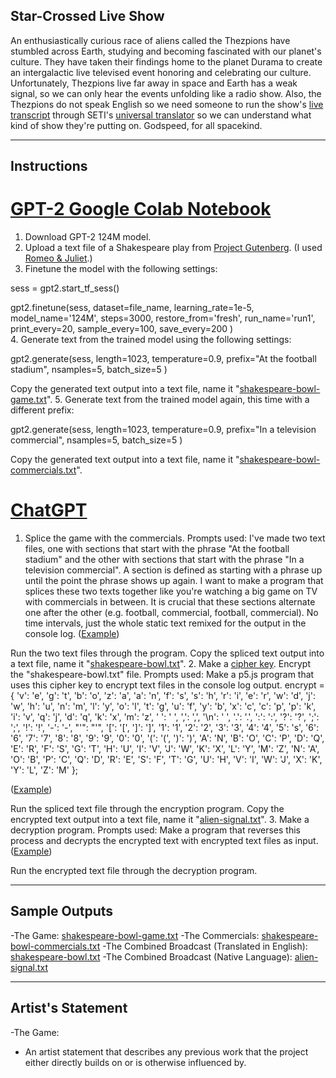 ## Star-Crossed Live Show

An enthusiastically curious race of aliens called the Thezpions have stumbled across Earth, studying and becoming fascinated with our planet's culture. They have taken their findings home to the planet Durama to create an intergalactic live televised event honoring and celebrating our culture. Unfortunately, Thezpions live far away in space and Earth has a weak signal, so we can only hear the events unfolding like a radio show. Also, the Thezpions do not speak English so we need someone to run the show's [live transcript](./alien-signal.txt/) through SETI's [universal translator](https://editor.p5js.org/dayman117242/sketches/i6w4W-e9u) so we can understand what kind of show they're putting on. Godspeed, for all spacekind.

---

## Instructions

# [GPT-2 Google Colab Notebook](https://colab.research.google.com/drive/1km-uXGbEKfEu4r6gUG60nkJMtU9BsPez?usp=sharing#sandboxMode=true)
1. Download GPT-2 124M model.
2. Upload a text file of a Shakespeare play from [Project Gutenberg](https://www.gutenberg.org/). (I used [Romeo & Juliet](./romeo-and-juliet.txt).)
3. Finetune the model with the following settings:

sess = gpt2.start_tf_sess()

gpt2.finetune(sess,
              dataset=file_name,
              learning_rate=1e-5,
              model_name='124M',
              steps=3000,
              restore_from='fresh',
              run_name='run1',
              print_every=20,
              sample_every=100,
              save_every=200
              )         
4. Generate text from the trained model using the following settings:

gpt2.generate(sess,
              length=1023,
              temperature=0.9,
              prefix="At the football stadium",
              nsamples=5,
              batch_size=5
              )

Copy the generated text output into a text file, name it "[shakespeare-bowl-game.txt](./shakespeare-bowl-game.txt)".
5. Generate text from the trained model again, this time with a different prefix:

gpt2.generate(sess,
              length=1023,
              temperature=0.9,
              prefix="In a television commercial",
              nsamples=5,
              batch_size=5
              )

Copy the generated text output into a text file, name it "[shakespeare-bowl-commercials.txt](./shakespeare-bowl-commercials.txt)".

# [ChatGPT](https://chat.openai.com/chat)
1. Splice the game with the commercials. Prompts used: 
I've made two text files, one with sections that start with the phrase "At the football stadium" and the other with sections that start with the phrase "In a television commercial". A section is defined as starting with a phrase up until the point the phrase shows up again. I want to make a program that splices these two texts together like you're watching a big game on TV with commercials in between. It is crucial that these sections alternate one after the other (e.g. football, commercial, football, commercial). No time intervals, just the whole static text remixed for the output in the console log. ([Example](https://editor.p5js.org/dayman117242/sketches/I0N5VEPt4))

Run the two text files through the program. Copy the spliced text output into a text file, name it "[shakespeare-bowl.txt](/shakespeare-bowl.txt)".
2. Make a [cipher key](./alien-language.txt). Encrypt the "shakespeare-bowl.txt" file. Prompts used:
Make a p5.js program that uses this cipher key to encrypt text files in the console log output. encrypt = {
  'v': 'e',
  'g': 't',
  'b': 'o',
  'z': 'a',
  'a': 'n',
  'f': 's',
  's': 'h',
  'r': 'i',
  'e': 'r',
  'w': 'd',
  'j': 'w',
  'h': 'u',
  'n': 'm',
  'l': 'y',
  'o': 'l',
  't': 'g',
  'u': 'f',
  'y': 'b',
  'x': 'c',
  'c': 'p',
  'p': 'k',
  'i': 'v',
  'q': 'j',
  'd': 'q',
  'k': 'x',
  'm': 'z',
  ' ': ' ',
  ',': ',',
  '\n': ' ',
  '.': '.',
  ':': ':',
  '?': '?',
  ';': ';',
  '!': '!',
  '-': '-',
  "'": "'",
  '[': '[',
  ']': ']',
  '1': '1',
  '2': '2',
  '3': '3',
  '4': '4',
  '5': 's',
  '6': '6',
  '7': '7',
  '8': '8',
  '9': '9',
  '0': '0',
  '(': '(',
  ')': ')',
  'A': 'N',
  'B': 'O',
  'C': 'P',
  'D': 'Q',
  'E': 'R',
  'F': 'S',
  'G': 'T',
  'H': 'U',
  'I': 'V',
  'J': 'W',
  'K': 'X',
  'L': 'Y',
  'M': 'Z',
  'N': 'A',
  'O': 'B',
  'P': 'C',
  'Q': 'D',
  'R': 'E',
  'S': 'F',
  'T': 'G',
  'U': 'H',
  'V': 'I',
  'W': 'J',
  'X': 'K',
  'Y': 'L',
  'Z': 'M'
};

([Example](https://editor.p5js.org/dayman117242/sketches/xdHne8MlS))

Run the spliced text file through the encryption program. Copy the encrypted text output into a text file, name it "[alien-signal.txt](./alien-signal.txt)".
3. Make a decryption program. Prompts used:
Make a program that reverses this process and decrypts the encrypted text with encrypted text files as input. ([Example](https://editor.p5js.org/dayman117242/sketches/i6w4W-e9u))

Run the encrypted text file through the decryption program.

---

## Sample Outputs

-The Game: [shakespeare-bowl-game.txt](./shakespeare-bowl-game.txt)
-The Commercials: [shakespeare-bowl-commercials.txt](./shakespeare-bowl-commercials.txt)
-The Combined Broadcast (Translated in English): [shakespeare-bowl.txt](/shakespeare-bowl.txt)
-The Combined Broadcast (Native Language): [alien-signal.txt](./alien-signal.txt)

---

## Artist's Statement

-The Game:

- An artist statement that describes any previous work that the project either directly builds on or is otherwise influenced by.